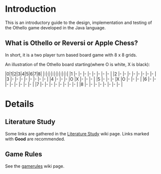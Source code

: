 # Introduction #

This is an introductory guide to the design, implementation and testing of the Othello game developed in the Java language.

## What is Othello or Reversi or Apple Chess? ##

In short, it is a two player turn based board game with 8 x 8 grids.

An illustration of the Othello board starting(where O is white, X is black):

|0|1|2|3|4|5|6|7|8|
|:|:|:|:|:|:|:|:|:|
|1 |- |- |- |- |- |- |- |- |
|2 |- |- |- |- |- |- |- |- |
|3 |- |- |- |- |- |- |- |- |
|4 |- |- |- |O |X |- |- |- |
|5 |- |- |- |X |O |- |- |- |
|6 |- |- |- |- |- |- |- |- |
|7 |- |- |- |- |- |- |- |- |
|8 |- |- |- |- |- |- |- |- |

# Details #

## Literature Study ##

Some links are gathered in the [Literature Study](litstudy.md) wiki page. Links marked with **Good** are recommended.

## Game Rules ##

See the [gamerules](gamerules.md) wiki page.